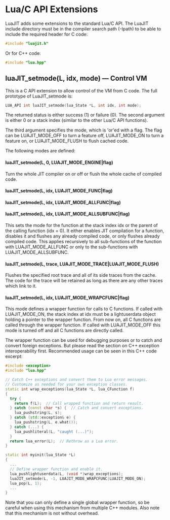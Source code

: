 # Lua/C API Extensions

LuaJIT adds some extensions to the standard Lua/C API. The LuaJIT include directory must be in the compiler search path (-Ipath) to be able to include the required header for C code:

```c
#include "luajit.h"
```

Or for C++ code:

```c
#include "lua.hpp"
```

## luaJIT_setmode(L, idx, mode) — Control VM

This is a C API extension to allow control of the VM from C code. The full prototype of LuaJIT_setmode is:

```c
LUA_API int luaJIT_setmode(lua_State *L, int idx, int mode);
```

The returned status is either success (1) or failure (0). The second argument is either 0 or a stack index (similar to the other Lua/C API functions).

The third argument specifies the mode, which is 'or'ed with a flag. The flag can be LUAJIT_MODE_OFF to turn a feature off, LUAJIT_MODE_ON to turn a feature on, or LUAJIT_MODE_FLUSH to flush cached code.

The following modes are defined:

#### luaJIT_setmode(L, 0, LUAJIT_MODE_ENGINE|flag)

Turn the whole JIT compiler on or off or flush the whole cache of compiled code.

#### luaJIT_setmode(L, idx, LUAJIT_MODE_FUNC|flag)
#### luaJIT_setmode(L, idx, LUAJIT_MODE_ALLFUNC|flag)
#### luaJIT_setmode(L, idx, LUAJIT_MODE_ALLSUBFUNC|flag)

This sets the mode for the function at the stack index idx or the parent of the calling function (idx = 0). It either enables JIT compilation for a function, disables it and flushes any already compiled code, or only flushes already compiled code. This applies recursively to all sub-functions of the function with LUAJIT_MODE_ALLFUNC or only to the sub-functions with LUAJIT_MODE_ALLSUBFUNC.

#### luaJIT_setmode(L, trace, LUAJIT_MODE_TRACE|LUAJIT_MODE_FLUSH)

Flushes the specified root trace and all of its side traces from the cache. The code for the trace will be retained as long as there are any other traces which link to it.

#### luaJIT_setmode(L, idx, LUAJIT_MODE_WRAPCFUNC|flag)

This mode defines a wrapper function for calls to C functions. If called with LUAJIT_MODE_ON, the stack index at idx must be a lightuserdata object holding a pointer to the wrapper function. From now on, all C functions are called through the wrapper function. If called with LUAJIT_MODE_OFF this mode is turned off and all C functions are directly called.

The wrapper function can be used for debugging purposes or to catch and convert foreign exceptions. But please read the section on C++ exception interoperability first. Recommended usage can be seen in this C++ code excerpt:

```cpp
#include <exception>
#include "lua.hpp"

// Catch C++ exceptions and convert them to Lua error messages.
// Customize as needed for your own exception classes.
static int wrap_exceptions(lua_State *L, lua_CFunction f)
{
  try {
    return f(L);  // Call wrapped function and return result.
  } catch (const char *s) {  // Catch and convert exceptions.
    lua_pushstring(L, s);
  } catch (std::exception& e) {
    lua_pushstring(L, e.what());
  } catch (...) {
    lua_pushliteral(L, "caught (...)");
  }
  return lua_error(L);  // Rethrow as a Lua error.
}

static int myinit(lua_State *L)
{
  ...
  // Define wrapper function and enable it.
  lua_pushlightuserdata(L, (void *)wrap_exceptions);
  luaJIT_setmode(L, -1, LUAJIT_MODE_WRAPCFUNC|LUAJIT_MODE_ON);
  lua_pop(L, 1);
  ...
}
```

Note that you can only define a single global wrapper function, so be careful when using this mechanism from multiple C++ modules. Also note that this mechanism is not without overhead.